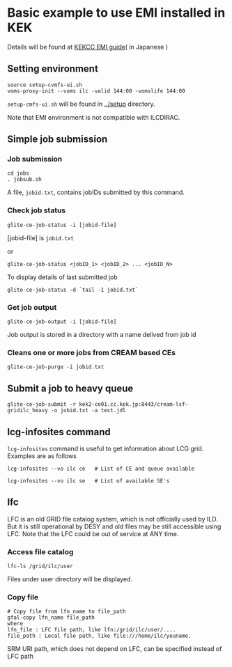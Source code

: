 # Basic example to use EMI installed in KEK

Details will be found at [KEKCC EMI guide](https://kekcc.kek.jp/service/kekcc/html/EMIE382B7E382B9E38386E383A0.html#t862b6d5)( in Japanese )


## Setting environment

```
source setup-cvmfs-ui.sh 
voms-proxy-init --voms ilc -valid 144:00 -vomslife 144:00
```
`setup-cmfs-ui.sh` will be found in [../setup](`grid/setup`) directory.

Note that EMI environment is not compatible with ILCDIRAC.

## Simple job submission  

### Job submission
```
cd jobs
. jobsub.sh 
```

A file, `jobid.txt`, contains jobIDs submitted by this command.

### Check job status 

```
glite-ce-job-status -i [jobid-file]
```
[jobid-file] is `jobid.txt`

or 

```
glite-ce-job-status <jobID_1> <jobID_2> ... <jobID_N>
```

To display details of last submitted job
```
glite-ce-job-status -d `tail -1 jobid.txt` 
```

###  Get job output

```
glite-ce-job-output -i [jobid-file]
```
Job output is stored in a directory with a name delived from job id

### Cleans one or more jobs from CREAM based CEs

```
glite-ce-job-purge -i jobid.txt
```

## Submit a job to heavy queue

```
glite-ce-job-submit -r kek2-ce01.cc.kek.jp:8443/cream-lsf-gridilc_heavy -o jobid.txt -a test.jdl
```


## lcg-infosites command

`lcg-infosites` command is useful to get information about LCG grid.
Examples are as follows

```
lcg-infosites --vo ilc ce   # List of CE and queue available

lcg-infosites --vo ilc se   # List of available SE's
```

## lfc 

LFC is an old GRID file catalog system, which is not officially used by ILD.
But it is still operational by DESY and old files may be still accessible using LFC.
Note that the LFC could be out of service at ANY time.

### Access file catalog
```
lfc-ls /grid/ilc/user
```
Files under user directory will be displayed.

### Copy file
```
# Copy file from lfn_name to file_path
gfal-copy lfn_name file_path
where 
lfn_file : LFC file path, like lfn:/grid/ilc/user/....
file_path : Local file path, like file:///home/ilc/youname. 
```

SRM URI path, which does not depend on LFC, can be specified instead of LFC path

